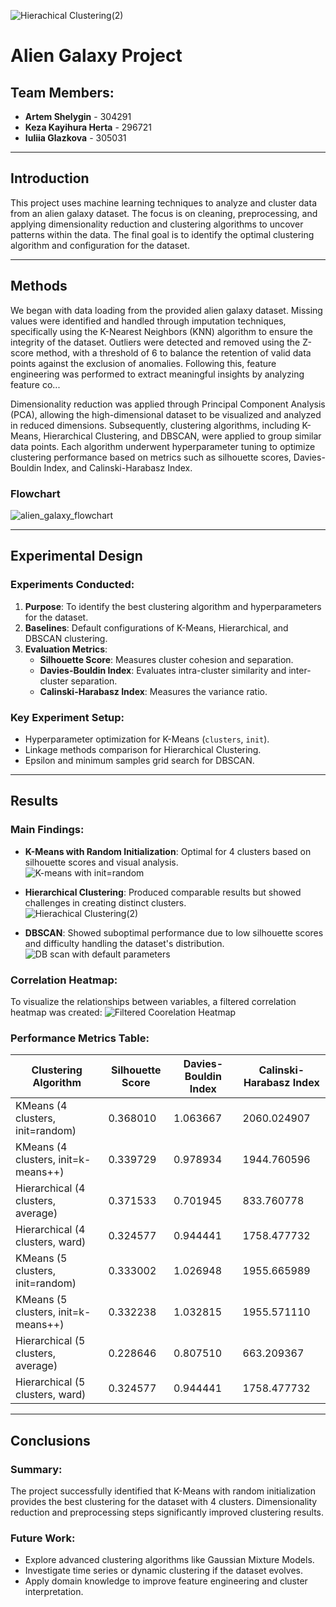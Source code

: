 ![Hierachical Clustering(2)](https://github.com/user-attachments/assets/ef473893-d171-4099-acaa-63d26906a445)
# Alien Galaxy Project

## Team Members:
- **Artem Shelygin** - 304291  
- **Keza Kayihura Herta** - 296721  
- **Iuliia Glazkova** - 305031  

---

## Introduction
This project uses machine learning techniques to analyze and cluster data from an alien galaxy dataset. The focus is on cleaning, preprocessing, and applying dimensionality reduction and clustering algorithms to uncover patterns within the data. The final goal is to identify the optimal clustering algorithm and configuration for the dataset.

---

## Methods

We began with data loading from the provided alien galaxy dataset. Missing values were identified and handled through imputation techniques, specifically using the K-Nearest Neighbors (KNN) algorithm to ensure the integrity of the dataset. Outliers were detected and removed using the Z-score method, with a threshold of 6 to balance the retention of valid data points against the exclusion of anomalies. Following this, feature engineering was performed to extract meaningful insights by analyzing feature co...

Dimensionality reduction was applied through Principal Component Analysis (PCA), allowing the high-dimensional dataset to be visualized and analyzed in reduced dimensions. Subsequently, clustering algorithms, including K-Means, Hierarchical Clustering, and DBSCAN, were applied to group similar data points. Each algorithm underwent hyperparameter tuning to optimize clustering performance based on metrics such as silhouette scores, Davies-Bouldin Index, and Calinski-Harabasz Index.

### Flowchart

![alien_galaxy_flowchart](https://github.com/user-attachments/assets/b51187ab-7633-4a3b-863c-2e4a7601a539)

---

## Experimental Design

### Experiments Conducted:
1. **Purpose**: To identify the best clustering algorithm and hyperparameters for the dataset.  
2. **Baselines**: Default configurations of K-Means, Hierarchical, and DBSCAN clustering.  
3. **Evaluation Metrics**:  
   - **Silhouette Score**: Measures cluster cohesion and separation.  
   - **Davies-Bouldin Index**: Evaluates intra-cluster similarity and inter-cluster separation.  
   - **Calinski-Harabasz Index**: Measures the variance ratio.  

### Key Experiment Setup:
- Hyperparameter optimization for K-Means (`clusters`, `init`).  
- Linkage methods comparison for Hierarchical Clustering.  
- Epsilon and minimum samples grid search for DBSCAN.

---

## Results

### Main Findings:
- **K-Means with Random Initialization**: Optimal for 4 clusters based on silhouette scores and visual analysis.  
![K-means with init=random](https://github.com/user-attachments/assets/0eb8da02-fdef-41ce-87fc-16fad1f1f150)

- **Hierarchical Clustering**: Produced comparable results but showed challenges in creating distinct clusters.  
 ![Hierachical Clustering(2)](https://github.com/user-attachments/assets/994beedf-45db-4b9e-b260-f5f86d287d18)

- **DBSCAN**: Showed suboptimal performance due to low silhouette scores and difficulty handling the dataset's distribution.  
![DB scan with default parameters](https://github.com/user-attachments/assets/06a1b419-6056-4c8f-be31-fe7e70505131)

### Correlation Heatmap:
To visualize the relationships between variables, a filtered correlation heatmap was created:
![Filtered Coorelation Heatmap](https://github.com/user-attachments/assets/c06c77b7-b1d4-428a-b30e-a0d8ebfb1c75)

### Performance Metrics Table:
| Clustering Algorithm                    | Silhouette Score | Davies-Bouldin Index | Calinski-Harabasz Index |
|-----------------------------------------|------------------|-----------------------|--------------------------|
| KMeans (4 clusters, init=random)        | 0.368010         | 1.063667             | 2060.024907              |
| KMeans (4 clusters, init=k-means++)     | 0.339729         | 0.978934             | 1944.760596              |
| Hierarchical (4 clusters, average)      | 0.371533         | 0.701945             | 833.760778               |
| Hierarchical (4 clusters, ward)         | 0.324577         | 0.944441             | 1758.477732              |
| KMeans (5 clusters, init=random)        | 0.333002         | 1.026948             | 1955.665989              |
| KMeans (5 clusters, init=k-means++)     | 0.332238         | 1.032815             | 1955.571110              |
| Hierarchical (5 clusters, average)      | 0.228646         | 0.807510             | 663.209367               |
| Hierarchical (5 clusters, ward)         | 0.324577         | 0.944441             | 1758.477732              |

---

## Conclusions

### Summary:
The project successfully identified that K-Means with random initialization provides the best clustering for the dataset with 4 clusters. Dimensionality reduction and preprocessing steps significantly improved clustering results.

### Future Work:
- Explore advanced clustering algorithms like Gaussian Mixture Models.  
- Investigate time series or dynamic clustering if the dataset evolves.  
- Apply domain knowledge to improve feature engineering and cluster interpretation.

